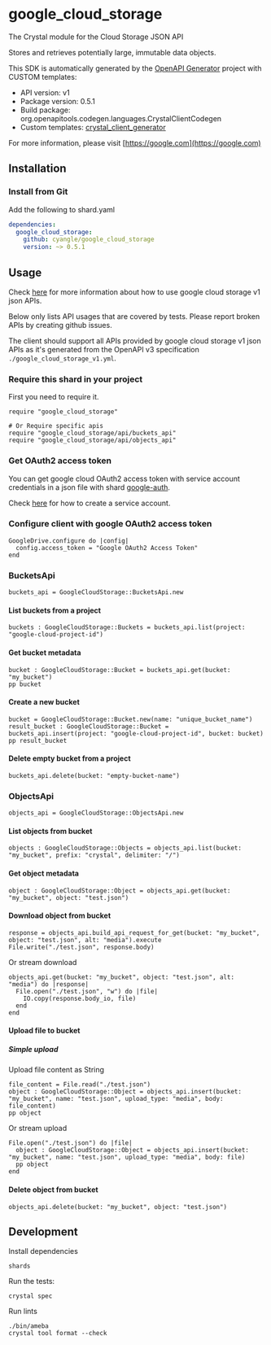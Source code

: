 # google_cloud_storage

The Crystal module for the Cloud Storage JSON API

Stores and retrieves potentially large, immutable data objects.

This SDK is automatically generated by the [OpenAPI Generator](https://openapi-generator.tech) project with CUSTOM templates:

- API version: v1
- Package version: 0.5.1
- Build package: org.openapitools.codegen.languages.CrystalClientCodegen
- Custom templates: [crystal_client_generator](https://github.com/cyangle/crystal_client_generator)

For more information, please visit [https://google.com](https://google.com)

## Installation

### Install from Git

Add the following to shard.yaml

```yaml
dependencies:
  google_cloud_storage:
    github: cyangle/google_cloud_storage
    version: ~> 0.5.1
```

## Usage

Check [here](https://cloud.google.com/storage/docs/json_api) for more information about how to use google cloud storage v1 json APIs.

Below only lists API usages that are covered by tests. Please report broken APIs by creating github issues.

The client should support all APIs provided by google cloud storage v1 json APIs as it's generated from the OpenAPI v3 specification `./google_cloud_storage_v1.yml`.

### Require this shard in your project

First you need to require it.

```crystal
require "google_cloud_storage"

# Or Require specific apis
require "google_cloud_storage/api/buckets_api"
require "google_cloud_storage/api/objects_api"
```

### Get OAuth2 access token

You can get google cloud OAuth2 access token with service account credentials in a json file with shard [google-auth](https://github.com/cyangle/google-auth).

Check [here](https://cloud.google.com/iam/docs/creating-managing-service-accounts) for how to create a service account.

### Configure client with google OAuth2 access token

```crystal
GoogleDrive.configure do |config|
  config.access_token = "Google OAuth2 Access Token"
end
```

### BucketsApi

```crystal
buckets_api = GoogleCloudStorage::BucketsApi.new
```

#### List buckets from a project

```crystal
buckets : GoogleCloudStorage::Buckets = buckets_api.list(project: "google-cloud-project-id")
```

#### Get bucket metadata

```crystal
bucket : GoogleCloudStorage::Bucket = buckets_api.get(bucket: "my_bucket")
pp bucket
```

#### Create a new bucket

```crystal
bucket = GoogleCloudStorage::Bucket.new(name: "unique_bucket_name")
result_bucket : GoogleCloudStorage::Bucket = buckets_api.insert(project: "google-cloud-project-id", bucket: bucket)
pp result_bucket
```

#### Delete empty bucket from a project

```crystal
buckets_api.delete(bucket: "empty-bucket-name")
```

### ObjectsApi

```crystal
objects_api = GoogleCloudStorage::ObjectsApi.new
```

#### List objects from bucket

```crystal
objects : GoogleCloudStorage::Objects = objects_api.list(bucket: "my_bucket", prefix: "crystal", delimiter: "/")
```

#### Get object metadata

```crystal
object : GoogleCloudStorage::Object = objects_api.get(bucket: "my_bucket", object: "test.json")
```

#### Download object from bucket

```crystal
response = objects_api.build_api_request_for_get(bucket: "my_bucket", object: "test.json", alt: "media").execute
File.write("./test.json", response.body)
```

Or stream download

```crystal
objects_api.get(bucket: "my_bucket", object: "test.json", alt: "media") do |response|
  File.open("./test.json", "w") do |file|
    IO.copy(response.body_io, file)
  end
end
```

#### Upload file to bucket

##### Simple upload

Upload file content as String

```crystal
file_content = File.read("./test.json")
object : GoogleCloudStorage::Object = objects_api.insert(bucket: "my_bucket", name: "test.json", upload_type: "media", body: file_content)
pp object
```

Or stream upload

```crystal
File.open("./test.json") do |file|
  object : GoogleCloudStorage::Object = objects_api.insert(bucket: "my_bucket", name: "test.json", upload_type: "media", body: file)
  pp object
end
```

#### Delete object from bucket

```crystal
objects_api.delete(bucket: "my_bucket", object: "test.json")
```

## Development

Install dependencies

```shell
shards
```

Run the tests:

```shell
crystal spec
```

Run lints

```shell
./bin/ameba
crystal tool format --check
```
